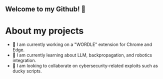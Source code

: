 ## Welcome to my Github! 👋


# About my projects

- 🔭 I am currently working on a "WORDLE" extension for Chrome and Edge.
- 🌱 I am currently learning about LLM, backpropagation, and robotics integration.
- 👯 I am looking to collaborate on cybersecurity-related exploits such as ducky scripts.


<!--
**CryptoCow0/CryptoCow0** is a ✨ _special_ ✨ repository because its `README.md` (this file) appears on your GitHub profile.

Here are some ideas to get you started:

- 🔭 I’m currently working on ...
- 🌱 I’m currently learning ...
- 👯 I’m looking to collaborate on ...
- 🤔 I’m looking for help with ...
- 💬 Ask me about ...
- 📫 How to reach me: ...
- 😄 Pronouns: ...
- ⚡ Fun fact: ...
-->
